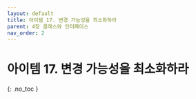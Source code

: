 ```yaml
---
layout: default
title: 아이템 17. 변경 가능성을 최소화하라
parent: 4장 클래스와 인터페이스
nav_order: 2
---
```


# 아이템 17. 변경 가능성을 최소화하라
{: .no_toc }
